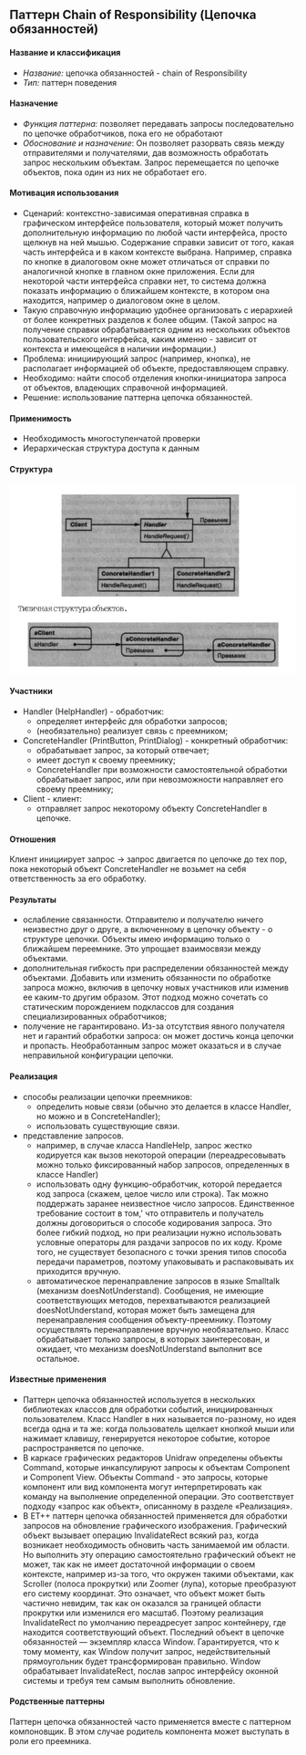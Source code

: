 ## Паттерн Chain of Responsibility (Цепочка обязанностей)
#### Название и классификация
   * *Название:* цепочка обязанностей - chain of Responsibility
   * *Тип:* паттерн поведения
#### Назначение
  * *Функция паттерна:* позволяет передавать запросы последовательно по цепочке обработчиков, пока его не обработают
  * *Обоснование и назначение*: Он позволяет разорвать связь между отправителями и получателями, дав возможность обработать запрос нескольким объектам. Запрос перемещается по цепочке объектов, пока один из них не обработает его.
#### Мотивация использования
  * Сценарий: контекстно-зависимая оперативная справка в графическом интерфейсе пользователя, который может получить дополнительную информацию по любой части интерфейса, просто щелкнув на ней мышью. Содержание справки зависит от того, какая часть интерфейса и в каком контексте выбрана. Например, справка по кнопке в диалоговом окне может отличаться от справки по аналогичной кнопке в главном окне приложения. Если для некоторой части интерфейса справки нет, то система должна показать информацию о ближайшем контексте,
в котором она находится, например о диалоговом окне в целом.
  * Такую справочную информацию удобнее организовать с иерархией от более конкретных разделов к более общим. (Такой запрос на получение справки обрабатывается одним из нескольких объектов пользовательского интерфейса, каким именно - зависит от контекста и имеющейся в наличии информации.)
  * Проблема: инициирующий запрос (например, кнопка), не располагает информацией об объекте, предоставляющем справку.
  * Необходимо: найти способ отделения кнопки-инициатора запроса от объектов, владеющих справочной информацией. 
  * Решение: использование паттерна цепочка обязанностей. 
#### Применимость
  * Необходимость многоступенчатой проверки
  * Иерархическая структура доступа к данным
#### Структура
![](https://github.com/MarinaSvistunova/prog5/blob/master/img/chain.png)
#### Участники
  * Handler (HelpHandler) - обработчик: 
    - определяет интерфейс для обработки запросов; 
    - (необязательно) реализует связь с преемником; 
  * ConcreteHandler (PrintButton, PrintDialog) - конкретный обработчик: 
    - обрабатывает запрос, за который отвечает; 
    - имеет доступ к своему преемнику; 
    -  ConcreteHandler при возможности самостоятельной обработки обрабатывает запрос, или при невозможности направляет его своему преемнику; 
  * Client - клиент: 
    - отправляет запрос некоторому объекту ConcreteHandler в цепочке. 
#### Отношения
Клиент инициирует запрос -> запрос двигается по цепочке до тех пор, пока некоторый объект ConcreteHandler не возьмет на себя ответственность за его обработку. 
#### Результаты
  * ослабление связанности. Отправителю и получателю ничего неизвестно друг о друге, а включенному в цепочку объекту - о структуре цепочки. Объекты имею информацию только о ближайшем переемнике. Это упрощает взаимосвязи между объектами.
  * дополнительная гибкость при распределении обязанностей между объектами. Добавить или изменить обязанности по обработке запроса можно, включив в цепочку новых участников или изменив ее каким-то другим образом. Этот подход можно сочетать со статическим порождением подклассов для создания специализированных обработчиков; 
  * получение не гарантировано. Из-за отсутствия явного получателя нет и гарантий обработки запроса: он может достичь конца цепочки и пропасть. Необработанным запрос может оказаться и в случае неправильной конфигурации цепочки. 
#### Реализация
  * способы реализации цепочки преемников:
    - определить новые связи (обычно это делается в классе Handler, но можно и в ConcreteHandler); 
    - использовать существующие связи.
  * представление запросов. 
    - например, в случае класса HandleHelp, запрос жестко кодируется как вызов некоторой операции (переадресовывать можно только фиксированный набор запросов, определенных в классе Handler)
    - использовать одну функцию-обработчик, которой передается код запроса (скажем, целое число или строка). Так можно поддержать заранее неизвестное число запросов. Единственное требование состоит в том,' что отправитель и получатель должны договориться о способе кодирования запроса. Это более гибкий подход, но при реализации нужно использовать условные операторы для раздачи запросов по их коду. Кроме того, не существует безопасного с точки зрения типов способа передачи параметров, поэтому упаковывать и распаковывать их приходится вручную. 
    * автоматическое перенаправление запросов в языке Smalltalk (механизм doesNotUnderstand). Сообщения, не имеющие соответствующих методов, перехватываются реализацией doesNotUnderstand, которая может быть замещена для перенаправления сообщения объекту-преемнику. Поэтому осуществлять перенаправление вручную необязательно. Класс обрабатывает только запросы, в которых заинтересован, и ожидает, что механизм doesNotUnderstand выполнит все остальное. 
#### Известные применения
  * Паттерн цепочка обязанностей используется в нескольких библиотеках классов для обработки событий, инициированных пользователем. Класс Handler в них называется по-разному, но идея всегда одна и та же: когда пользователь щелкает кнопкой мыши или нажимает клавишу, генерируется некоторое событие, которое распространяется по цепочке. 
  * В каркасе графических редакторов Unidraw определены объекты Command, которые инкапсулируют запросы к объектам Component и Component View. Объекты Command - это запросы, которые компонент или вид компонента могут интерпретировать как команду на выполнение определенной операции. Это соответствует подходу «запрос как объект», описанному в разделе «Реализация». 
  * В ЕТ++ паттерн цепочка обязанностей применяется для обработки запросов на обновление графического изображения. Графический объект вызывает операцию InvalidateRect всякий раз, когда возникает необходимость обновить часть занимаемой им области. Но выполнить эту операцию самостоятельно графический объект не может, так как не имеет достаточной информации о своем контексте, например из-за того, что окружен такими объектами, как Scroller (полоса прокрутки) или Zoomer (лупа), которые преобразуют его систему координат. Это означает, что объект может быть частично невидим, так как он оказался за границей области прокрутки или изменился его масштаб. Поэтому реализация InvalidateRect по умолчанию переадресует запрос контейнеру, где находится соответствующий объект. Последний объект в цепочке обязанностей — экземпляр класса Window. Гарантируется, что к тому моменту, как Window получит запрос, недействительный прямоугольник будет трансформирован правильно. Window обрабатывает InvalidateRect, послав запрос интерфейсу оконной системы и требуя тем самым выполнить обновление. 
#### Родственные паттерны
Паттерн цепочка обязанностей часто применяется вместе с паттерном компоновщик. В этом случае родитель компонента может выступать в роли его преемника.
